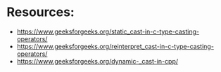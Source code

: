 # Resources:

- https://www.geeksforgeeks.org/static_cast-in-c-type-casting-operators/
- https://www.geeksforgeeks.org/reinterpret_cast-in-c-type-casting-operators/
- https://www.geeksforgeeks.org/dynamic-_cast-in-cpp/
